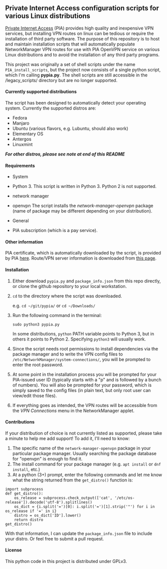 ## Private Internet Access configuration scripts for various Linux distributions

[Private Internet Access](https://www.privateinternetaccess.com/) (PIA) provides high quality and inexpensive VPN services, but installing VPN routes on linux can be tedious or require the installation of third party software. The purpose of this repository is to host and maintain installation scripts that will automatically populate NetworkManager VPN routes for use with PIA OpenVPN service on various Linux distributions and to avoid the installation of any third party programs.

This project was originally a set of shell scripts under the name `PIA_install_scripts`, but the project now consists of a single python script, which I'm calling **pypia.py**. The shell scripts are still accessible in the /legacy_scripts/ directory but are no longer supported.

#### Currently supported distributions
The script has been designed to automatically detect your operating system. Currently the supported distros are:
* Fedora
* Manjaro
* Ubuntu (various flavors, e.g. Lubuntu, should also work)
* Elementary OS
* Antergos
* Linuxmint

***For other distros, please see note at end of this README***

#### Requirements
* System
 * Python 3. This script is written in Python 3. Python 2 is not supported.
 * network manager
 * openvpn
The script installs the *network-manager-openvpn* package (name of package may be different depending on your distribution).

* General
 * PIA subscription (which is a pay service).

#### Other information
PIA certificate, which is automatically downloaded by the script, is provided by PIA [here](https://www.privateinternetaccess.com/openvpn/ca.crt).
Route/VPN server information is downloaded from [this page](https://www.privateinternetaccess.com/vpninfo/servers).

#### Installation
1. Either download `pypia.py` and `package_info.json` from this repo directly, or clone the github repository to your local workstation.
2. `cd` to the directory where the script was downloaded.   

   e.g. `cd ~/git/pypia/` or `cd ~/Downloads/`

3. Run the following command in the terminal:

   `sudo python3 pypia.py`

   In some distributions, `python` PATH variable points to Python 3, but in others it points to Python 2. Specifying `python3` will usually work.

4. Since the script needs root permissions to install dependencies via the package manager and to write the VPN config files to `/etc/NetworkManager/system-connections/`, you will be prompted to enter the root password.
5. At some point in the installation process you will be prompted for your PIA-issued user ID (typically starts with a "p" and is followed by a bunch of numbers). You will also be prompted for your password, which is simply saved to the config files (in plain text, but only root user can view/edit those files).
6. If everything goes as intended, the VPN routes will be accessible from the *VPN Connections* menu in the NetworkManager applet.

#### Contributions
If your distribution of choice is not currently listed as supported, please take a minute to help me add support! To add it, I'll need to know:
1. The specific name of the `network-manager-openvpn` package in your particular package manager. Usually searching the package database for "openvpn" is enough to find it.
1. The install command for your package manager (e.g. `apt install` or `dnf install`, etc.)
1. At a python (3+) prompt, enter the following commands and let me know what the string returned from the `get_distro()` function is:
```
import subprocess
def get_distro():
    os_release = subprocess.check_output(['cat', '/etc/os-release']).decode('utf-8').splitlines()
    os_dict = {i.split('=')[0]: i.split('=')[1].strip('"') for i in os_release if '=' in i}
    distro = os_dict['ID'].lower()
    return distro
get_distro()
```
With that information, I can update the `package_info.json` file to include your distro. Or feel free to submit a pull request.

#### License
This python code in this project is distributed under GPLv3.
